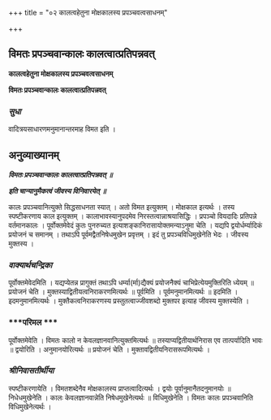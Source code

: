 +++
title = "०२ कालत्वहेतुना मोक्षकालस्य प्रपञ्चवत्वसाधनम्"

+++


## विमतः प्रपञ्चवान्कालः कालत्वात्प्रतिपन्नवत्

**कालत्वहेतुना मोक्षकालस्य प्रपञ्चवत्वसाधनम्**

**विमतः प्रपञ्चवान्कालः कालत्वात्प्रतिपन्नवत्**

### ***सुधा***

वादित्रयसाधारणमनुमानान्तरमाह विमत इति ।

## **अनुव्याख्यानम्**

***विमतः प्रपञ्चवान्कालः कालत्वात्प्रतिपन्नवत् ॥***

***इति चान्यानुमैकत्वं जीवस्य विनिवारयेत् ॥***

कालः प्रपञ्चवानित्युक्ते सिद्धसाधनता स्यात् । अतो विमत इत्युक्तम् । मोक्षकाल इत्यर्थः । तस्य स्पष्टीकरणाय काल इत्युक्तम् । कालाभावस्यानुपदमेव निरस्तत्वान्नाश्रयासिद्धिः । प्रपञ्चो वियदादिः प्रतिपन्ने वर्तमानकालः । पूर्वोक्तमेवेदं कुतः पुनरुच्यत इत्याशङ्कानिरासायोक्तमन्याऽनुमा चेति । यद्यपि द्वयोर्धर्म्यादिकं प्रयोजनं च समानम् । तथाऽपि पूर्वमद्वैतनिषेधमुखेन प्रवृत्तम् । इदं तु प्रपञ्चविधिमुखेनेति भेदः । जीवस्य मुक्तस्य ।

### ***वाक्यार्थचन्द्रिका***

पूर्वोक्तमेवेदमिति । यद्यप्येतन्न प्रागुक्तं तथाऽपि धर्म्या(र्मा)द्यैक्यं प्रयोजनैक्यं चाभिप्रेत्येयमुक्तिरिति ध्येयम् ॥ प्रयोजनं चेति । मुक्तस्याद्वितीयत्वनिराकरणमित्यर्थः ॥ पूर्वमिति । पूर्वमनुमानमित्यर्थः ॥ इदमिति । इदमनुमानमित्यर्थः । मुक्तैकत्वनिराकरणस्य प्रस्तुतत्वाज्जीवशब्दो मुक्तपर इत्याह जीवस्य मुक्तस्येति ।

### ***परिमल ***

पूर्वोक्तमेवेति । विमतः कालो न केवलज्ञानवानित्युक्तमित्यर्थः ॥ तस्याप्यद्वितीयार्थनिरास एव तात्पर्यादिति भावः ॥ द्वयोरिति । अनुमानयोरित्यर्थः ॥ प्रयोजनं चेति । मुक्तावद्वितीयनिरासरूपमित्यर्थः ।

### ***श्रीनिवासतीर्थीया***

स्पष्टीकरणायेति । विमतशब्देनैव मोक्षकालस्य प्राप्तत्वादित्यर्थः । द्वयोः पूर्वानुमानैतदनुमानयोः ॥ निधेधमुखेनेति । कालः केवलज्ञानवान्नेति निषेधमुखेनेत्यर्थः ॥ विधिमुखेनेति । विमतः कालः प्रपञ्चवानिति विधिमुखेनेत्यर्थः ।

